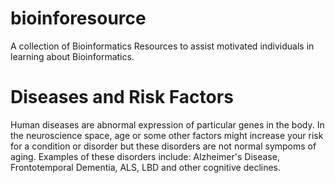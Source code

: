 # bioinforesource
A collection of Bioinformatics Resources to assist motivated individuals in learning about Bioinformatics.

# Diseases and Risk Factors
Human diseases are abnormal expression of particular genes in the body. In the neuroscience space, age or some other factors might increase your risk for a condition or disorder but these disorders are not normal sympoms of aging. Examples of these disorders include: Alzheimer's Disease, Frontotemporal Dementia, ALS, LBD and other cognitive declines.
